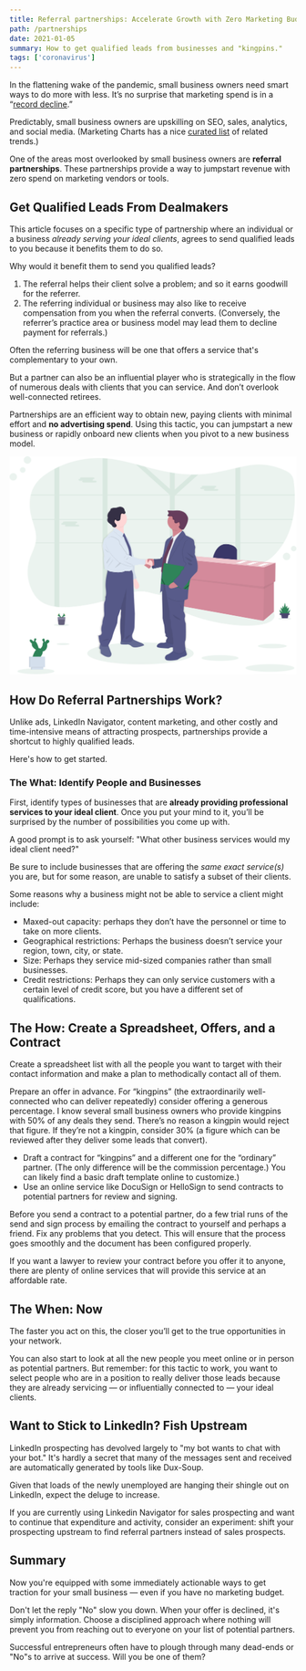 ```yaml
---
title: Referral partnerships: Accelerate Growth with Zero Marketing Budget
path: /partnerships
date: 2021-01-05
summary: How to get qualified leads from businesses and "kingpins."
tags: ['coronavirus']
---
```


In the flattening wake of the pandemic, small business owners need smart ways to do more with less.  It’s no surprise that marketing spend is in a “<a href="https://www.marketingweek.com/ipa-bellwether-record-decline-marketing-budgets-coronavirus/" target="blank">record decline</a>.”

Predictably, small business owners are upskilling on SEO, sales, analytics, and social media. (Marketing Charts has a nice <a href="https://www.marketingcharts.com/featured-112414" target="blank">curated list</a> of related trends.)

One of the areas most overlooked by small business owners are <strong>referral partnerships</strong>. These partnerships provide a way to jumpstart revenue with zero spend on marketing vendors or tools.

## Get Qualified Leads From Dealmakers

This article focuses on a specific type of partnership  where an individual or a business <i>already serving your ideal clients</i>, agrees to send qualified leads to you because it benefits them to do so.

Why would it benefit them to send you qualified leads? 

1. The referral helps their client solve a problem; and so it earns goodwill for the referrer. 
2. The referring individual or business may also like to receive compensation from you when the referral converts. (Conversely, the referrer’s practice area or business model may lead them to decline payment for referrals.)

Often the referring business will be one that offers a service that's complementary to your own. 

But a partner can also be an influential player who is strategically in the flow of numerous deals with clients that you can service. And don’t overlook well-connected retirees. 

Partnerships are an efficient way to obtain new, paying clients with minimal effort and <strong>no advertising spend</strong>. Using this tactic, you can jumpstart a new business or rapidly onboard new clients when you pivot to a new business model. 

![partnerships](../static/business-handshake.svg)

## How Do Referral Partnerships Work?

Unlike ads, LinkedIn Navigator, content marketing, and other costly and time-intensive means of attracting prospects, partnerships provide a shortcut to highly qualified leads. 

Here's how to get started.

### The What: Identify People and Businesses

First, identify types of businesses that are <strong>already providing professional services to your ideal client</strong>. Once you put your mind to it, you’ll be surprised by the number of possibilities you come up with.

A good prompt is to ask yourself: "What other business services would my ideal client need?" 

Be sure to include businesses that are offering the <em>same exact service(s)</em> you are, but for some reason, are unable to satisfy a subset of their clients.

Some reasons why a business might not be able to service a client might include: 

* Maxed-out capacity: perhaps they don’t have the personnel or time to take on more clients.
* Geographical restrictions: Perhaps the business doesn’t service your region, town, city, or state. 
* Size: Perhaps they service mid-sized companies rather than small businesses.
* Credit restrictions: Perhaps they can only service customers with a certain level of credit score, but you have a different set of qualifications.


## The How: Create a Spreadsheet, Offers, and a Contract

Create a spreadsheet list with all the people you want to target with their contact information and make a plan to methodically contact all of them.

Prepare an offer in advance. For “kingpins” (the extraordinarily well-connected who can deliver repeatedly) consider offering a generous percentage. I know several small business owners who provide kingpins with 50% of any deals they send. There’s no reason a kingpin would reject that figure. If they’re not a kingpin, consider 30% (a figure which can be reviewed after they deliver some leads that convert).

* Draft a contract for “kingpins” and a different one for the “ordinary” partner. (The only difference will be the commission percentage.) You can likely find a basic draft template online to customize.) 
* Use an online service like DocuSign or HelloSign to send contracts to potential partners for review and signing. 

Before you send a contract to a potential partner, do a few trial runs of the send and sign process by emailing the contract to yourself and perhaps a friend. Fix any problems that you detect. This will ensure that the process goes smoothly and the document has been configured properly. 

If you want a lawyer to review your contract before you offer it to anyone, there are plenty of online services that will provide this service at an affordable rate.

## The When: Now 

The faster you act on this, the closer you’ll get to the true opportunities in your network.

You can also start to look at all the new people you meet online or in person as potential partners. But remember: for this tactic to work, you want to select people who are in a position to really deliver those leads because they are already servicing — or influentially connected to — your ideal clients. 

## Want to Stick to LinkedIn? Fish Upstream

LinkedIn prospecting has devolved largely to "my bot wants to chat with your bot." It's hardly a secret that many of the messages sent and received are automatically generated by tools like Dux-Soup. 

Given that loads of the newly unemployed are hanging their shingle out on LinkedIn, expect the deluge to increase. 

If you are currently using Linkedin Navigator for sales prospecting and want to continue that expenditure and activity, consider an experiment: shift your prospecting upstream to find referral partners instead of sales prospects. 

## Summary

Now you're equipped with some immediately actionable ways to get traction for your small business — even if you have no marketing budget. 

Don't let the reply "No" slow you down. When your offer is declined, it's simply information. Choose a disciplined approach where nothing will prevent you from reaching out to everyone on your list of potential partners. 

Successful entrepreneurs often have to plough through many dead-ends or "No"s to arrive at success. Will you be one of them? 

